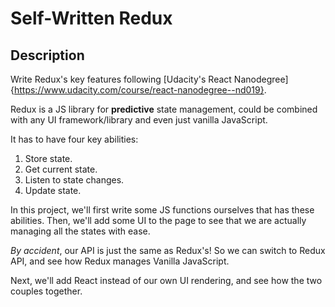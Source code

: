 # Self-Written Redux

## Description

Write Redux's key features following [Udacity's React Nanodegree]{https://www.udacity.com/course/react-nanodegree--nd019}.

Redux is a JS library for __predictive__ state management, could be combined with any UI framework/library and even just vanilla JavaScript.

It has to have four key abilities:
1. Store state.
2. Get current state.
3. Listen to state changes.
4. Update state.

In this project, we'll first write some JS functions ourselves that has these abilities. Then, we'll add some UI to the page to see that we are actually managing all the states with ease.

*By accident*, our API is just the same as Redux's! So we can switch to Redux API, and see how Redux manages Vanilla JavaScript.

Next, we'll add React instead of our own UI rendering, and see how the two couples together.
